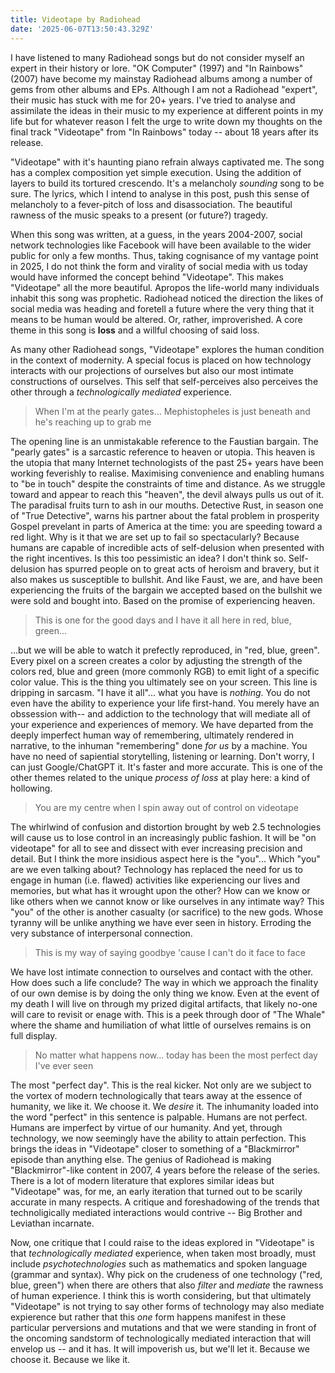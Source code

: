 ```yaml
---
title: Videotape by Radiohead
date: '2025-06-07T13:50:43.329Z'
---
```


I have listened to many Radiohead songs but do not consider myself an expert in
their history or lore. "OK Computer" (1997) and "In Rainbows" (2007) have become my mainstay
Radiohead albums among a number of gems from other albums and EPs. Although I am not a Radiohead "expert",
their music has stuck with me for 20+ years. I've tried to analyse and assimilate the ideas in their music
to my experience at different points in my life but for whatever reason I felt
the urge to write down my thoughts on the final track "Videotape" from
"In Rainbows" today -- about 18 years after its release.

"Videotape" with it's haunting piano refrain always captivated me. The song has a
complex composition yet simple execution. Using the addition of layers to build its tortured crescendo.
It's a melancholy _sounding_ song to be sure. The lyrics, which I intend to analyse in this post, push this sense of melancholy
to a fever-pitch of loss and disassociation. The beautiful rawness of the music
speaks to a present (or future?) tragedy.

When this song was written, at a guess,
in the years 2004-2007, social network technologies like Facebook will have been
available to the wider public for only a few months. Thus, taking cognisance of my vantage point in 2025, I do not think the
form and virality of social media with us today would have informed the concept
behind "Videotape". This makes "Videotape" all the more beautiful. Apropos the life-world many individuals inhabit this song was prophetic. Radiohead noticed
the direction the likes of social media was heading
and foretell a future where the very thing that it means to be human would be altered. Or, rather, improverished. A core
theme in this song is **loss** and a willful choosing of said loss.

As many other Radiohead songs, "Videotape" explores the human condition in the context of modernity.
A special focus is placed on how technology interacts with our projections of ourselves
but also our most intimate constructions of ourselves. This self that self-perceives
also perceives the other through a _technologically mediated_ experience.

> When I'm at the pearly gates... Mephistopheles is just beneath and he's reaching up to grab me

The opening line is an unmistakable reference to the Faustian bargain. The "pearly gates" is a sarcastic reference to heaven or utopia.
This heaven is the utopia that many Internet technologists of the past 25+ years
have been working feverishly to realise. Maximising convenience and enabling humans to
"be in touch" despite the constraints of time and distance. As we struggle toward and appear to reach this "heaven",
the devil always pulls us out of it. The paradisal fruits turn to ash in our mouths. Detective Rust, in season one of "True Detective", warns his partner about the fatal problem in
prosperity Gospel prevelant in parts of America at the time: you are speeding toward a red light. Why is it
that we are set up to fail so spectacularly? Because humans are capable of incredible acts of self-delusion when
presented with the right incentives. Is this too pessimistic an idea? I don't think so. Self-delusion has spurred
people on to great acts of heroism and bravery, but it also makes us susceptible to bullshit. And like Faust, we are, and have been experiencing the fruits of the bargain we accepted based on the bullshit we were sold and bought into. Based on the promise of experiencing heaven.

> This is one for the good days and I have it all here in red, blue, green...

...but we will be able to watch it prefectly reproduced, in "red, blue, green". Every pixel on a screen creates a color by adjusting the strength
of the colors red, blue and green (more commonly RGB) to emit light of a specific color value. This is the thing you ultimately see
on your screen. This line is dripping in sarcasm. "I have it all"... what you have is _nothing_. You do not even have
the ability to experience your life first-hand. You merely have an obssession with-- and addiction to
the technology that will mediate all of your experience and experiences of memory. We have departed from the deeply imperfect human
way of remembering, ultimately rendered in narrative, to the inhuman "remembering" done _for us_ by a machine. You have
no need of sapiential storytelling, listening or learning. Don't worry, I can just Google/ChatGPT it. It's faster and more accurate. This
is one of the other themes related to the unique _process of loss_ at play here: a kind of hollowing.

> You are my centre when I spin away out of control on videotape

The whirlwind of confusion and distortion brought by web 2.5 technologies will cause
us to lose control in an increasingly public fashion. It will be "on videotape" for
all to see and dissect with ever increasing precision and detail. But I think the
more insidious aspect here is the "you"... Which "you" are we even talking about? Technology
has replaced the need for us to engage in human (i.e. flawed) activities like
experiencing our lives and memories, but what has it wrought upon the other? How can we know
or like others when we cannot know or like ourselves in any intimate way? This "you"
of the other is another casualty (or sacrifice) to the new gods. Whose tyranny
will be unlike anything we have ever seen in history. Erroding the very substance
of interpersonal connection.

> This is my way of saying goodbye 'cause I can't do it face to face

We have lost intimate connection to ourselves and contact with the other. How does such a life
conclude? The way in which we approach the finality of our own demise is by doing the only
thing we know. Even at the event of my death I will live on through my prized digital artifacts, that likely
no-one will care to revisit or enage with. This is a peek through door of "The Whale" where the shame
and humiliation of what little of ourselves remains is on full display.

> No matter what happens now... today has been the most perfect day I've ever seen

The most "perfect day". This is the real kicker. Not only are we subject to the
vortex of modern technologically that tears away at the essence of humanity, we like it. We choose it. We _desire_ it.
The inhumanity loaded into the word "perfect" in this sentence is palpable. Humans are not perfect.
Humans are imperfect by virtue of our humanity. And yet, through technology, we now seemingly have
the ability to attain perfection. This brings the ideas in "Videotape" closer to something of a "Blackmirror" episode than anything else. The genius
of Radiohead is making "Blackmirror"-like content in 2007, 4 years before
the release of the series. There is a lot of modern literature that explores similar ideas but
"Videotape" was, for me, an early iteration that turned out to be scarily accurate in many
respects. A critique and foreshadowing of the trends that technoligically mediated
interactions would contrive -- Big Brother and Leviathan incarnate.

Now, one critique that I could raise to the ideas explored in "Videotape" is that _technologically
mediated_ experience, when taken most broadly, must include _psychotechnologies_
such as mathematics and spoken language (grammar and syntax). Why pick on
the crudeness of one technology ("red, blue, green") when there are others that also _filter_
and _mediate_ the rawness of human experience. I think this is worth considering, but that
ultimately "Videotape" is not trying to say other forms of technology may also mediate
expierence but rather that this _one_ form happens manifest in these particular
perversions and mutations and that we were standing in front of the oncoming sandstorm
of technologically mediated interaction that will envelop us -- and it has. It will impoverish
us, but we'll let it. Because we choose it. Because we like it.